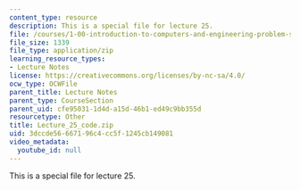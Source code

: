 ```yaml
---
content_type: resource
description: This is a special file for lecture 25.
file: /courses/1-00-introduction-to-computers-and-engineering-problem-solving-spring-2012/3dccde56667196c4cc5f1245cb149081_Lecture_25_code.zip
file_size: 1339
file_type: application/zip
learning_resource_types:
- Lecture Notes
license: https://creativecommons.org/licenses/by-nc-sa/4.0/
ocw_type: OCWFile
parent_title: Lecture Notes
parent_type: CourseSection
parent_uid: cfe95031-1d4d-a15d-46b1-ed49c9bb355d
resourcetype: Other
title: Lecture_25_code.zip
uid: 3dccde56-6671-96c4-cc5f-1245cb149081
video_metadata:
  youtube_id: null
---
```

This is a special file for lecture 25.